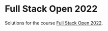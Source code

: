 # Full Stack Open 2022

Solutions for the course [Full Stack Open 2022](https://fullstackopen.com/ "Deep Dive Into Modern Web Development").

